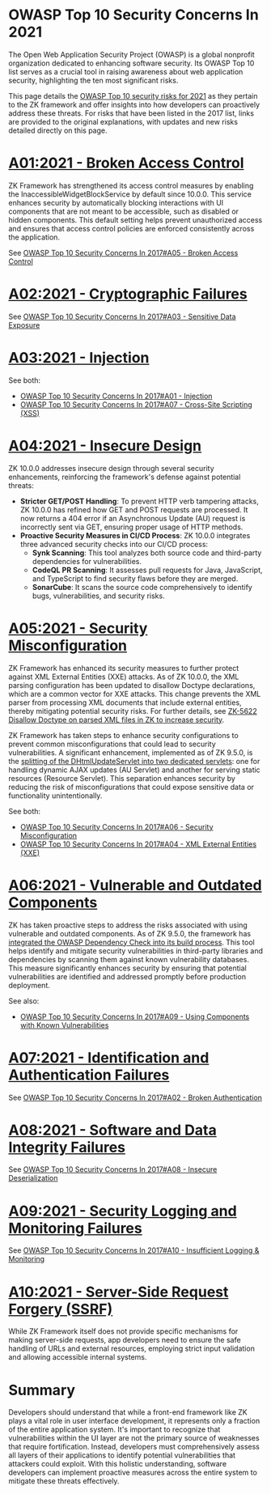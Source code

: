 # OWASP Top 10 Security Concerns In 2021

The Open Web Application Security Project (OWASP) is a global nonprofit
organization dedicated to enhancing software security. Its OWASP Top 10
list serves as a crucial tool in raising awareness about web application
security, highlighting the ten most significant risks.

This page details the [OWASP Top 10 security risks for
2021](https://owasp.org/Top10/) as they pertain to the ZK framework and
offer insights into how developers can proactively address these
threats. For risks that have been listed in the 2017 list, links are
provided to the original explanations, with updates and new risks
detailed directly on this page.

# [A01:2021 - Broken Access Control](https://owasp.org/Top10/A01_2021-Broken_Access_Control/)

ZK Framework has strengthened its access control measures by enabling
the InaccessibleWidgetBlockService by default since 10.0.0. This service
enhances security by automatically blocking interactions with UI
components that are not meant to be accessible, such as disabled or
hidden components. This default setting helps prevent unauthorized
access and ensures that access control policies are enforced
consistently across the application.

See [OWASP Top 10 Security Concerns In 2017#A05 - Broken Access
Control](ZK_Developer's_Reference/Security_Tips/OWASP_Top_10_Security_Concerns/2017#A05-Broken_Access_Control)

# [A02:2021 - Cryptographic Failures](https://owasp.org/Top10/A02_2021-Cryptographic_Failures/)

See [OWASP Top 10 Security Concerns In 2017#A03 - Sensitive Data
Exposure](ZK_Developer's_Reference/Security_Tips/OWASP_Top_10_Security_Concerns/2017#A03-Sensitive_Data_Exposure)

# [A03:2021 - Injection](https://owasp.org/Top10/A03_2021-Injection/)

See both:

- [OWASP Top 10 Security Concerns In 2017#A01 -
  Injection](ZK_Developer's_Reference/Security_Tips/OWASP_Top_10_Security_Concerns/2017#A01-Injection)
- [OWASP Top 10 Security Concerns In 2017#A07 - Cross-Site Scripting
  (XSS)](ZK_Developer's_Reference/Security_Tips/OWASP_Top_10_Security_Concerns/2017#A07-Cross-Site_Scripting_(XSS))

# [A04:2021 - Insecure Design](https://owasp.org/Top10/A04_2021-Insecure_Design/)

ZK 10.0.0 addresses insecure design through several security
enhancements, reinforcing the framework's defense against potential
threats:

- **Stricter GET/POST Handling**: To prevent HTTP verb tampering
  attacks, ZK 10.0.0 has refined how GET and POST requests are
  processed. It now returns a 404 error if an Asynchronous Update (AU)
  request is incorrectly sent via GET, ensuring proper usage of HTTP
  methods.
- **Proactive Security Measures in CI/CD Process**: ZK 10.0.0 integrates
  three advanced security checks into our CI/CD process:
  - **Synk Scanning**: This tool analyzes both source code and
    third-party dependencies for vulnerabilities.
  - **CodeQL PR Scanning**: It assesses pull requests for Java,
    JavaScript, and TypeScript to find security flaws before they are
    merged.
  - **SonarCube**: It scans the source code comprehensively to identify
    bugs, vulnerabilities, and security risks.

# [A05:2021 - Security Misconfiguration](https://owasp.org/Top10/A05_2021-Security_Misconfiguration/)

ZK Framework has enhanced its security measures to further protect
against XML External Entities (XXE) attacks. As of ZK 10.0.0, the XML
parsing configuration has been updated to disallow Doctype declarations,
which are a common vector for XXE attacks. This change prevents the XML
parser from processing XML documents that include external entities,
thereby mitigating potential security risks. For further details, see
[ZK-5622 Disallow Doctype on parsed XML files in ZK to increase
security](https://tracker.zkoss.org/browse/ZK-5622).

ZK Framework has taken steps to enhance security configurations to
prevent common misconfigurations that could lead to security
vulnerabilities. A significant enhancement, implemented as of ZK 9.5.0,
is the [splitting of the DHtmlUpdateServlet into two dedicated
servlets](https://tracker.zkoss.org/browse/ZK-4564): one for handling
dynamic AJAX updates (AU Servlet) and another for serving static
resources (Resource Servlet). This separation enhances security by
reducing the risk of misconfigurations that could expose sensitive data
or functionality unintentionally.

See both:

- [OWASP Top 10 Security Concerns In 2017#A06 - Security
  Misconfiguration](ZK_Developer's_Reference/Security_Tips/OWASP_Top_10_Security_Concerns/2017#A06-Security_Misconfiguration)
- [OWASP Top 10 Security Concerns In 2017#A04 - XML External Entities
  (XXE)](ZK_Developer's_Reference/Security_Tips/OWASP_Top_10_Security_Concerns/2017#A04-XML_External_Entities_(XXE))

# [A06:2021 - Vulnerable and Outdated Components](https://owasp.org/Top10/A06_2021-Vulnerable_and_Outdated_Components/)

ZK has taken proactive steps to address the risks associated with using
vulnerable and outdated components. As of ZK 9.5.0, the framework has
[integrated the OWASP Dependency Check into its build
process](https://tracker.zkoss.org/browse/ZK-4562). This tool helps
identify and mitigate security vulnerabilities in third-party libraries
and dependencies by scanning them against known vulnerability databases.
This measure significantly enhances security by ensuring that potential
vulnerabilities are identified and addressed promptly before production
deployment.

See also:

- [OWASP Top 10 Security Concerns In 2017#A09 - Using Components with
  Known
  Vulnerabilities](ZK_Developer's_Reference/Security_Tips/OWASP_Top_10_Security_Concerns/2017#A09-Using_Components_with_Known_Vulnerabilities)

# [A07:2021 - Identification and Authentication Failures](https://owasp.org/Top10/A07_2021-Identification_and_Authentication_Failures/)

See [OWASP Top 10 Security Concerns In 2017#A02 - Broken
Authentication](ZK_Developer's_Reference/Security_Tips/OWASP_Top_10_Security_Concerns/2017#A02-Broken_Authentication)

# [A08:2021 - Software and Data Integrity Failures](https://owasp.org/Top10/A08_2021-Software_and_Data_Integrity_Failures/)

See [OWASP Top 10 Security Concerns In 2017#A08 - Insecure
Deserialization](ZK_Developer's_Reference/Security_Tips/OWASP_Top_10_Security_Concerns/2017#A08-Insecure_Deserialization)

# [A09:2021 - Security Logging and Monitoring Failures](https://owasp.org/Top10/A09_2021-Security_Logging_and_Monitoring_Failures/)

See [OWASP Top 10 Security Concerns In 2017#A10 - Insufficient Logging &
Monitoring](ZK_Developer's_Reference/Security_Tips/OWASP_Top_10_Security_Concerns/2017#A10-Insufficient_Logging_and_Monitoring)

# [A10:2021 - Server-Side Request Forgery (SSRF)](https://owasp.org/Top10/A10_2021-Server-Side_Request_Forgery_%28SSRF%29/)

While ZK Framework itself does not provide specific mechanisms for
making server-side requests, app developers need to ensure the safe
handling of URLs and external resources, employing strict input
validation and allowing accessible internal systems.

# Summary

Developers should understand that while a front-end framework like ZK
plays a vital role in user interface development, it represents only a
fraction of the entire application system. It's important to recognize
that vulnerabilities within the UI layer are not the primary source of
weaknesses that require fortification. Instead, developers must
comprehensively assess all layers of their applications to identify
potential vulnerabilities that attackers could exploit. With this
holistic understanding, software developers can implement proactive
measures across the entire system to mitigate these threats effectively.
